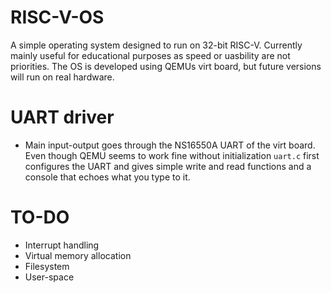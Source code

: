 # RISC-V-OS

A simple operating system designed to run on 32-bit RISC-V. 
Currently mainly useful for educational purposes as speed or uasbility
are not priorities. The OS is developed using QEMUs virt board, but future
versions will run on real hardware.


# UART driver
- Main input-output goes through the NS16550A UART of the virt board.
  Even though QEMU seems to work fine without initialization ```uart.c``` first 
  configures the UART and gives simple write and read functions and a console that
  echoes what you type to it.


# TO-DO
- Interrupt handling
- Virtual memory allocation
- Filesystem
- User-space
